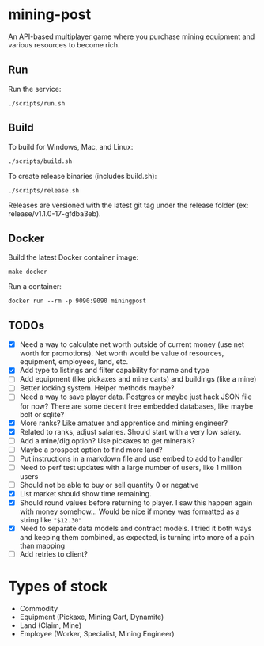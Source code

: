 # mining-post
An API-based multiplayer game where you purchase mining equipment and various resources to become rich.

## Run
Run the service:
```
./scripts/run.sh
```

## Build
To build for Windows, Mac, and Linux:
```
./scripts/build.sh
```

To create release binaries (includes build.sh):
```
./scripts/release.sh
```

Releases are versioned with the latest git tag under the release folder (ex: release/v1.1.0-17-gfdba3eb).

## Docker
Build the latest Docker container image:
```
make docker
```

Run a container:
```
docker run --rm -p 9090:9090 miningpost
```

## TODOs
- [x] Need a way to calculate net worth outside of current money (use net worth for promotions). Net worth would be value of resources, equipment, employees, land, etc.
- [x] Add type to listings and filter capability for name and type
- [ ] Add equipment (like pickaxes and mine carts) and buildings (like a mine)
- [ ] Better locking system. Helper methods maybe?
- [ ] Need a way to save player data. Postgres or maybe just hack JSON file for now? There are some decent free embedded databases, like maybe bolt or sqlite?
- [x] More ranks? Like amatuer and apprentice and mining engineer?
- [x] Related to ranks, adjust salaries. Should start with a very low salary.
- [ ] Add a mine/dig option? Use pickaxes to get minerals?
- [ ] Maybe a prospect option to find more land?
- [ ] Put instructions in a markdown file and use embed to add to handler
- [ ] Need to perf test updates with a large number of users, like 1 million users
- [ ] Should not be able to buy or sell quantity 0 or negative
- [x] List market should show time remaining.
- [x] Should round values before returning to player. I saw this happen again with money somehow... Would be nice if money was formatted as a string like `"$12.30"`
- [x] Need to separate data models and contract models. I tried it both ways and keeping them combined, as expected, is turning into more of a pain than mapping
- [ ] Add retries to client?

# Types of stock
- Commodity
- Equipment (Pickaxe, Mining Cart, Dynamite)
- Land (Claim, Mine)
- Employee (Worker, Specialist, Mining Engineer)
